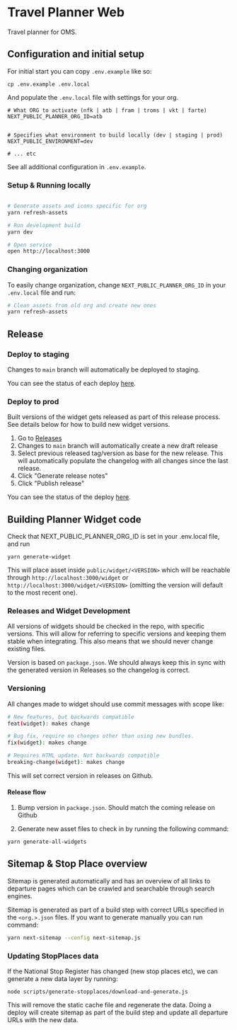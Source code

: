 # Travel Planner Web

Travel planner for OMS.

## Configuration and initial setup

For initial start you can copy `.env.example` like so:

```
cp .env.example .env.local
```

And populate the `.env.local` file with settings for your org.

```
# What ORG to activate (nfk | atb | fram | troms | vkt | farte)
NEXT_PUBLIC_PLANNER_ORG_ID=atb


# Specifies what environment to build locally (dev | staging | prod)
NEXT_PUBLIC_ENVIRONMENT=dev

# ... etc
```

See all additional configuration in `.env.example`.

### Setup & Running locally

```bash

# Generate assets and icons specific for org
yarn refresh-assets

# Run development build
yarn dev

# Open service
open http://localhost:3000
```

### Changing organization

To easily change organization, change `NEXT_PUBLIC_PLANNER_ORG_ID` in your
`.env.local` file and run:

```bash
# Clean assets from old org and create new ones
yarn refresh-assets
```

## Release

### Deploy to staging

Changes to `main` branch will automatically be deployed to staging.

You can see the status of each deploy
[here](https://github.com/AtB-AS/planner-web/actions/workflows/docker.yml).

### Deploy to prod

Built versions of the widget gets released as part of this release process. See
details below for how to build new widget versions.

1. Go to [Releases](https://github.com/AtB-AS/planner-web/releases)
2. Changes to `main` branch will automatically create a new draft release
3. Select previous released tag/version as base for the new release. This will
   automatically populate the changelog with all changes since the last release.
4. Click "Generate release notes"
5. Click "Publish release"

You can see the status of the deploy
[here](https://github.com/AtB-AS/planner-web/actions/workflows/docker.yml).

## Building Planner Widget code

Check that NEXT_PUBLIC_PLANNER_ORG_ID is set in your .env.local file, and run

```
yarn generate-widget
```

This will place asset inside `public/widget/<VERSION>` which will be reachable
through `http://localhost:3000/widget` or
`http://localhost:3000/widget/<VERSION>` (omitting the version will default to
the most recent one).

### Releases and Widget Development

All versions of widgets should be checked in the repo, with specific versions.
This will allow for referring to specific versions and keeping them stable when
integrating. This also means that we should never change existing files.

Version is based on `package.json`. We should always keep this in sync with the
generated version in Releases so the changelog is correct.

### Versioning

All changes made to widget should use commit messages with scope like:

```sh
# New features, but backwards compatible
feat(widget): makes change

# Bug fix, require no changes other than using new bundles.
fix(widget): makes change

# Requires HTML update. Not backwards compatible
breaking-change(widget): makes change
```

This will set correct version in releases on Github.

#### Release flow

1. Bump version in `package.json`. Should match the coming release on Github

2. Generate new asset files to check in by running the following command:

```sh
yarn generate-all-widgets
```

## Sitemap & Stop Place overview

Sitemap is generated automatically and has an overview of all links to departure
pages which can be crawled and searchable through search engines.

Sitemap is generated as part of a build step with correct URLs specified in the
`<org.>.json` files. If you want to generate manually you can run command:

```bash
yarn next-sitemap --config next-sitemap.js
```

### Updating StopPlaces data

If the National Stop Register has changed (new stop places etc), we can generate
a new data layer by running:

```
node scripts/generate-stopplaces/download-and-generate.js
```

This will remove the static cache file and regenerate the data. Doing a deploy
will create sitemap as part of the build step and update all departure URLs with
the new data.
